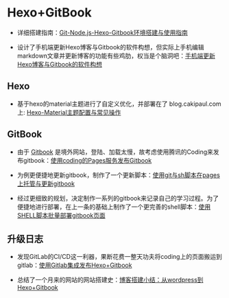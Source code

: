 # Hexo+GitBook

- 详细搭建指南：[Git-Node.js-Hexo-Gitbook环境搭建与使用指南](https://cs-blog.cakipaul.com/2019/01/07/Git-Node.js-Hexo-Gitbook%E7%8E%AF%E5%A2%83%E6%90%AD%E5%BB%BA%E4%B8%8E%E4%BD%BF%E7%94%A8%E6%8C%87%E5%8D%97/)

- 设计了手机端更新Hexo博客与Gitbook的软件构想，但实际上手机编辑markdown文章并更新博客的功能有些鸡肋，权当是个脑洞吧：[手机端更新Hexo博客与Gitbook的软件构想](https://cs-blog.cakipaul.com/2019/01/09/Android%E6%89%8B%E6%9C%BA%E7%AB%AF%E6%9B%B4%E6%96%B0Hexo%E5%8D%9A%E5%AE%A2%E4%B8%8EGitbook%E7%9A%84%E8%BD%AF%E4%BB%B6%E6%9E%84%E6%83%B3/)

## Hexo
- 基于hexo的material主题进行了自定义优化，并部署在了 blog.cakipaul.com 上: [Hexo-Material主题配置与常见操作](https://cs-blog.cakipaul.com/2019/01/16/Hexo-Material%E4%B8%BB%E9%A2%98%E9%85%8D%E7%BD%AE%E4%B8%8E%E5%B8%B8%E8%A7%81%E6%93%8D%E4%BD%9C/)

## GitBook
- 由于 [Gitbook](gitbook.com) 是境外网站，登陆、加载太慢，故考虑使用腾讯的Coding来发布gitbook：[使用coding的Pages服务发布Gitbook](https://cs-blog.cakipaul.com/2019/01/11/%E4%BD%BF%E7%94%A8coding%E7%9A%84Pages%E6%9C%8D%E5%8A%A1%E5%8F%91%E5%B8%83Gitbook/)

- 为例更便捷地更新gitbook，制作了一个更新脚本：[使用git与sh脚本在pages上托管与更新gitbook](https://cs-blog.cakipaul.com/2019/01/11/%E4%BD%BF%E7%94%A8git%E4%B8%8Esh%E8%84%9A%E6%9C%AC%E5%9C%A8pages%E4%B8%8A%E6%89%98%E7%AE%A1%E4%B8%8E%E6%9B%B4%E6%96%B0gitbook/)

- 经过更细致的规划，决定制作一系列的gitbook来记录自己的学习过程。为了便捷地进行部署，在上一条的基础上制作了一个更完善的shell脚本：[使用SHELL脚本批量部署gitbook页面](https://cs-blog.cakipaul.com/2019/01/12/%E4%BD%BF%E7%94%A8SHELL%E8%84%9A%E6%9C%AC%E6%89%B9%E9%87%8F%E9%83%A8%E7%BD%B2gitbook%E9%A1%B5%E9%9D%A2/)

## 升级日志
- 发现GitLab的CI/CD这一利器，果断花费一整天功夫将coding上的页面搬运到gitlab：[使用Gitlab集成发布Hexo+Gitbook](https://cs-blog.cakipaul.com/2019/01/21/使用Gitlab集成发布Hexo+Gitbook/)

- 总结了一个月来的网站的网站搭建史：[博客搭建小结：从wordpress到Hexo+Gitbook](https://cs-blog.cakipaul.com/2019/01/23/博客搭建小结-从wordpress到Hexo+Gitbook/)